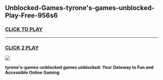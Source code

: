 
## Unblocked-Games-tyrone's-games-unblocked-Play-Free-956s6
<h3>
<a href="https://premium76.site?title=tyrone's-games-unblocked&ref=10A">CLICK TO PLAY</a></h3>
<hr>

<h3>
<a href="https://premium76.site?title=tyrone's-games-unblocked&ref=10A">CLICK 2 PLAY</a>
  
</h3>

<a href="https://premium76.site?title=tyrone's-games-unblocked&ref=10A"><img src="https://clearcache.store/games.png"></a>


**tyrone's-games-unblocked games unblocked: Your Gateway to Fun and Accessible Online Gaming**
